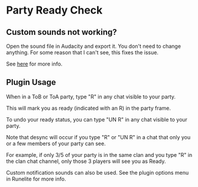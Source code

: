 # Party Ready Check

## Custom sounds not working?

Open the sound file in Audacity and export it. You don't need to change anything. For some reason that I can't see, this fixes the issue.

See [here](https://github.com/scainburger/partyreadycheck/issues/4) for more info.

## Plugin Usage

When in a ToB or ToA party, type "R" in any chat visible to your party.

This will mark you as ready (indicated with an R) in the party frame.

To undo your ready status, you can type "UN R" in any chat visible to your party.

Note that desync will occur if you type "R" or "UN R" in a chat that only you or a few members of your party can see.

For example, if only 3/5 of your party is in the same clan and you type "R" in the clan chat channel, only those 3 players will see you as Ready.


Custom notification sounds can also be used. See the plugin options menu in Runelite for more info.
